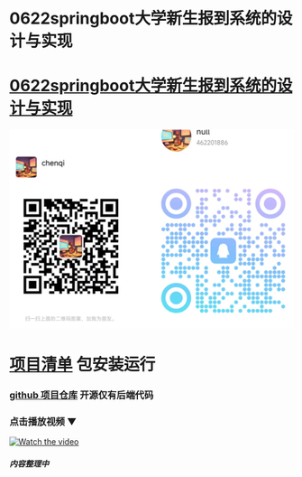 # 0622springboot大学新生报到系统的设计与实现


# [0622springboot大学新生报到系统的设计与实现](https://github.com/GraduationProject-springboot/0622springboot)

![picture](https://raw.githubusercontent.com/GraduationProject-springboot/.github/main/img/wx.png)

# [项目清单](https://chenqi1990.site) 包安装运行

### [github 项目仓库](https://github.com/GraduationProject-springboot/allSpringbootProjects) 开源仅有后端代码

### 点击播放视频 ▼
[![Watch the video](https://i.sstatic.net/Vp2cE.png)](https://www.bilibili.com/video/BV1eMbYemE1U?p=118)


#####   内容整理中  











